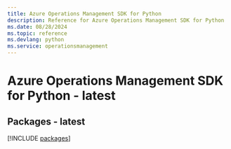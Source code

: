 ```yaml
---
title: Azure Operations Management SDK for Python
description: Reference for Azure Operations Management SDK for Python
ms.date: 08/28/2024
ms.topic: reference
ms.devlang: python
ms.service: operationsmanagement
---
```

# Azure Operations Management SDK for Python - latest
## Packages - latest
[!INCLUDE [packages](operations-management-index.md)]